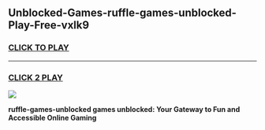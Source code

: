 
## Unblocked-Games-ruffle-games-unblocked-Play-Free-vxlk9
<h3>
<a href="https://premium76.site?title=ruffle-games-unblocked&ref=18A">CLICK TO PLAY</a></h3>
<hr>

<h3>
<a href="https://premium76.site?title=ruffle-games-unblocked&ref=18A">CLICK 2 PLAY</a>
  
</h3>

<a href="https://premium76.site?title=ruffle-games-unblocked&ref=18A"><img src="https://clearcache.store/games.png"></a>


**ruffle-games-unblocked games unblocked: Your Gateway to Fun and Accessible Online Gaming**

